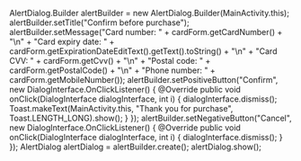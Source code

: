 AlertDialog.Builder alertBuilder = new AlertDialog.Builder(MainActivity.this);
                    alertBuilder.setTitle("Confirm before purchase");
                    alertBuilder.setMessage("Card number: " + cardForm.getCardNumber() + "\n" +
                            "Card expiry date: " + cardForm.getExpirationDateEditText().getText().toString() + "\n" +
                            "Card CVV: " + cardForm.getCvv() + "\n" +
                            "Postal code: " + cardForm.getPostalCode() + "\n" +
                            "Phone number: " + cardForm.getMobileNumber());
                    alertBuilder.setPositiveButton("Confirm", new DialogInterface.OnClickListener() {
                        @Override
                        public void onClick(DialogInterface dialogInterface, int i) {
                            dialogInterface.dismiss();
                            Toast.makeText(MainActivity.this, "Thank you for purchase", Toast.LENGTH_LONG).show();
                        }
                    });
                    alertBuilder.setNegativeButton("Cancel", new DialogInterface.OnClickListener() {
                        @Override
                        public void onClick(DialogInterface dialogInterface, int i) {
                            dialogInterface.dismiss();
                        }
                    });
                    AlertDialog alertDialog = alertBuilder.create();
                    alertDialog.show();

